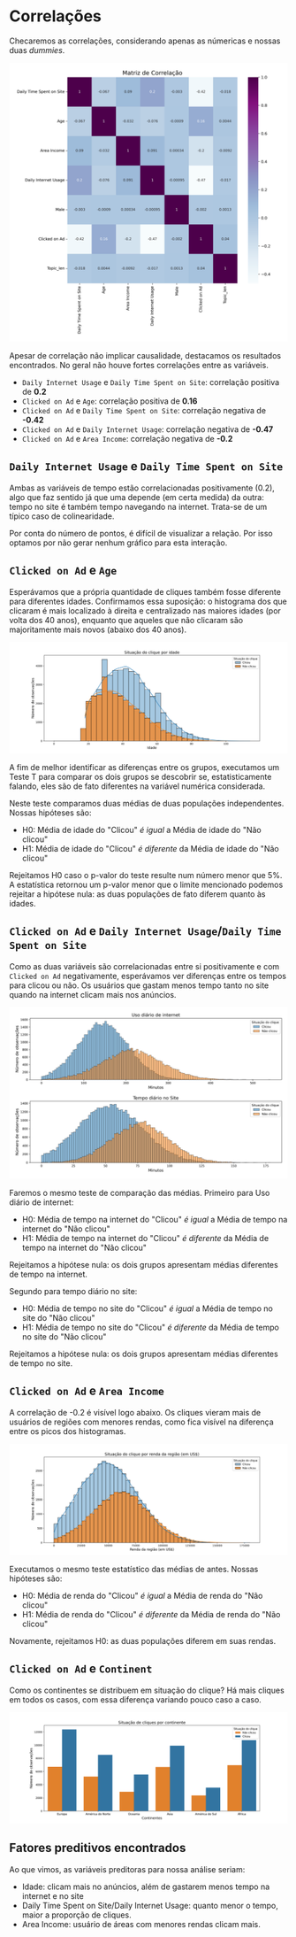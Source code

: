 # Correlações

Checaremos as correlações, considerando apenas as númericas e nossas duas *dummies*.

![correlações](../../outputs/heatmap.png)

Apesar de correlação não implicar causalidade, destacamos os resultados encontrados. No geral não houve fortes correlações entre as variáveis.

* `Daily Internet Usage` e `Daily Time Spent on Site`: correlação positiva de **0.2**
* `Clicked on Ad` e `Age`: correlação positiva de **0.16**
* `Clicked on Ad` e `Daily Time Spent on Site`: correlação negativa de **-0.42**
* `Clicked on Ad` e `Daily Internet Usage`: correlação negativa de **-0.47**
* `Clicked on Ad` e `Area Income`: correlação negativa de **-0.2**

## `Daily Internet Usage` e `Daily Time Spent on Site`

Ambas as variáveis de tempo estão correlacionadas positivamente (0.2), algo que faz sentido já que uma depende (em certa medida) da outra: tempo no site é também tempo navegando na internet. Trata-se de um típico caso de colinearidade.

Por conta do número de pontos, é difícil de visualizar a relação. Por isso optamos por não gerar nenhum gráfico para esta interação.

## `Clicked on Ad` e `Age`

Esperávamos que a própria quantidade de cliques também fosse diferente para diferentes idades. Confirmamos essa suposição: o histograma dos que clicaram é mais localizado à direita e centralizado nas maiores idades (por volta dos 40 anos), enquanto que aqueles que não clicaram são majoritamente mais novos (abaixo dos 40 anos).

![hist_corr_clique_age](../../outputs/corr_clique_idade.png)

A fim de melhor identificar as diferenças entre os grupos, executamos um Teste T para comparar os dois grupos se descobrir se, estatisticamente falando, eles são de fato diferentes na variável numérica considerada.

Neste teste comparamos duas médias de duas populações independentes. Nossas hipóteses são:

* H0: Média de idade do "Clicou" *é igual* a Média de idade do "Não clicou"
* H1: Média de idade do "Clicou" *é diferente* da Média de idade do "Não clicou"

Rejeitamos H0 caso o p-valor do teste resulte num número menor que 5%. A estatística retornou um p-valor menor que o limite mencionado podemos rejeitar a hipótese nula: as duas populações de fato diferem quanto às idades.

## `Clicked on Ad` e `Daily Internet Usage`/`Daily Time Spent on Site`

Como as duas variáveis são correlacionadas entre si positivamente e com `Clicked on Ad` negativamente, esperávamos ver diferenças entre os tempos para clicou ou não. Os usuários que gastam menos tempo tanto no site quando na internet clicam mais nos anúncios.

![hist_corr_clique_tempo](../../outputs/corr_clique_tempo.png)

Faremos o mesmo teste de comparação das médias. Primeiro para Uso diário de internet:

* H0: Média de tempo na internet do "Clicou" *é igual* a Média de tempo na internet do "Não clicou"
* H1: Média de tempo na internet do "Clicou" *é diferente* da Média de tempo na internet do "Não clicou"

Rejeitamos a hipótese nula: os dois grupos apresentam médias diferentes de tempo na internet.

Segundo para tempo diário no site:

* H0: Média de tempo no site do "Clicou" *é igual* a Média de tempo no site do "Não clicou"
* H1: Média de tempo no site do "Clicou" *é diferente* da Média de tempo no site do "Não clicou"

Rejeitamos a hipótese nula: os dois grupos apresentam médias diferentes de tempo no site.

## `Clicked on Ad` e `Area Income`

A correlação de -0.2 é visível logo abaixo. Os cliques vieram mais de usuários de regiões com menores rendas, como fica visível na diferença entre os picos dos histogramas.

![hist_corr_clique_income](../../outputs/corr_clique_income.png)

Executamos o mesmo teste estatístico das médias de antes. Nossas hipóteses são:

* H0: Média de renda do "Clicou" *é igual* a Média de renda do "Não clicou"
* H1: Média de renda do "Clicou" *é diferente* da Média de renda do "Não clicou"

Novamente, rejeitamos H0: as duas populações diferem em suas rendas.

## `Clicked on Ad` e `Continent`

Como os continentes se distribuem em situação do clique? Há mais cliques em todos os casos, com essa diferença variando pouco caso a caso.

![bar_clique_continent](../../outputs/corr_clique_continent.png)

## Fatores preditivos encontrados

Ao que vimos, as variáveis preditoras para nossa análise seriam:

* Idade: clicam mais no anúncios, além de gastarem menos tempo na internet e no site 
* Daily Time Spent on Site/Daily Internet Usage: quanto menor o tempo, maior a proporção de cliques.
* Area Income: usuário de áreas com menores rendas clicam mais.


